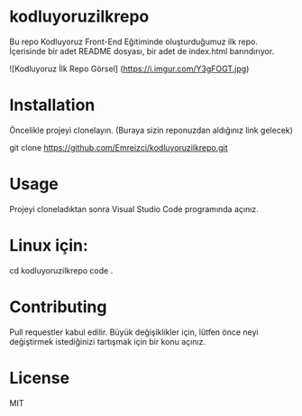 # kodluyoruzilkrepo
Bu repo Kodluyoruz Front-End Eğitiminde oluşturduğumuz ilk repo. İçerisinde bir adet README dosyası, bir adet de index.html barındırıyor.

![Kodluyoruz İlk Repo Görsel]
(https://i.imgur.com/Y3gFOGT.jpg)

# Installation
Öncelikle projeyi clonelayın. (Buraya sizin reponuzdan aldığınız link gelecek)

git clone https://github.com/Emreizci/kodluyoruzilkrepo.git

# Usage
Projeyi cloneladıktan sonra Visual Studio Code programında açınız.

# Linux için:

cd kodluyoruzilkrepo
code .
# Contributing

Pull requestler kabul edilir. Büyük değişiklikler için, lütfen önce neyi değiştirmek istediğinizi tartışmak için bir konu açınız.

# License
MIT